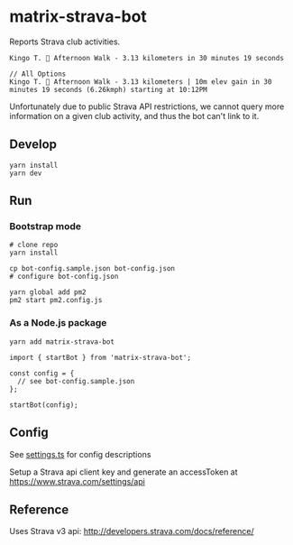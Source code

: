# matrix-strava-bot

Reports Strava club activities.

```
Kingo T. 🚶 Afternoon Walk - 3.13 kilometers in 30 minutes 19 seconds

// All Options
Kingo T. 🚶 Afternoon Walk - 3.13 kilometers | 10m elev gain in 30 minutes 19 seconds (6.26kmph) starting at 10:12PM
```

Unfortunately due to public Strava API restrictions, we cannot query more information on a given club activity, and thus the bot can't link to it.

## Develop

```
yarn install
yarn dev
```

## Run

### Bootstrap mode

```
# clone repo
yarn install

cp bot-config.sample.json bot-config.json
# configure bot-config.json

yarn global add pm2
pm2 start pm2.config.js
```

### As a Node.js package

```
yarn add matrix-strava-bot
```

```
import { startBot } from 'matrix-strava-bot';

const config = {
  // see bot-config.sample.json
};

startBot(config);
```

## Config

See [settings.ts](./src/settings.ts) for config descriptions

Setup a Strava api client key and generate an accessToken at https://www.strava.com/settings/api

## Reference

Uses Strava v3 api: http://developers.strava.com/docs/reference/
